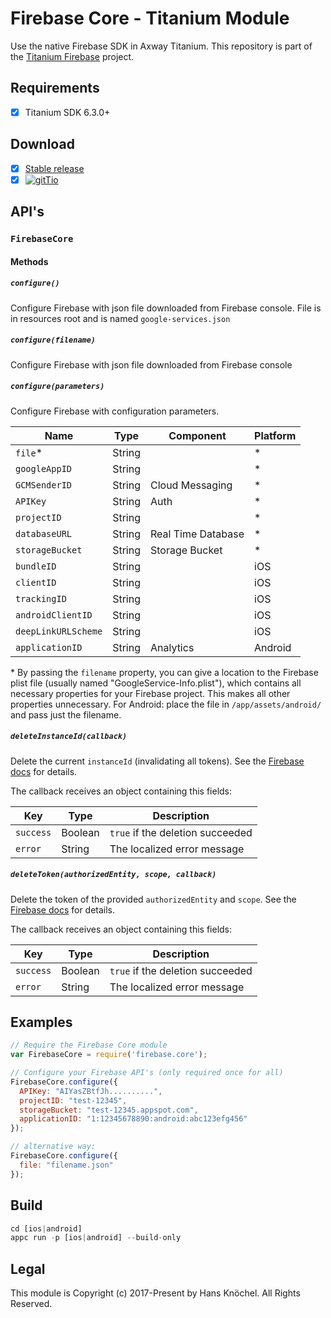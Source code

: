 # Firebase Core - Titanium Module
Use the native Firebase SDK in Axway Titanium. This repository is part of the [Titanium Firebase](https://github.com/hansemannn/titanium-firebase) project.

## Requirements
- [x] Titanium SDK 6.3.0+

## Download
- [x] [Stable release](https://github.com/hansemannn/titanium-firebase-core/releases)
- [x] [![gitTio](http://hans-knoechel.de/shields/shield-gittio.svg)](http://gitt.io/component/firebase.core)

## API's

### `FirebaseCore`

#### Methods

##### `configure()`

Configure Firebase with json file downloaded from Firebase console. File is in resources root and is named `google-services.json` 

##### `configure(filename)`

Configure Firebase with json file downloaded from Firebase console 

##### `configure(parameters)`

Configure Firebase with configuration parameters.

| Name | Type | Component | Platform |
| - | - | - | - |
| `file`* | String | | *
| `googleAppID` | String | | *
| `GCMSenderID` | String | Cloud Messaging | *
| `APIKey` | String | Auth | *
| `projectID` | String | | *
| `databaseURL` | String | Real Time Database | *
| `storageBucket` | String | Storage Bucket | *
| `bundleID` | String | | iOS
| `clientID` | String | | iOS
| `trackingID` | String | | iOS
| `androidClientID` | String | | iOS
| `deepLinkURLScheme` | String | | iOS
| `applicationID` | String | Analytics | Android

\* By passing the `filename` property, you can give a location to the Firebase plist file (usually named "GoogleService-Info.plist"), which contains all necessary properties for your Firebase project. This makes all other properties unnecessary. For Android: place the file in `/app/assets/android/` and pass just the filename.

##### `deleteInstanceId(callback)`

Delete the current `instanceId` (invalidating all tokens). See the [Firebase docs](https://firebase.google.com/docs/reference/android/com/google/firebase/iid/FirebaseInstanceId.html#deleteInstanceId()) for details.

The callback receives an object containing this fields:

| Key | Type |Description |
| - | - | - |
| `success` | Boolean | `true` if the deletion succeeded | *
| `error` | String | The localized error message | *

##### `deleteToken(authorizedEntity, scope, callback)`

Delete the token of the provided `authorizedEntity` and `scope`. See the [Firebase docs](https://firebase.google.com/docs/reference/android/com/google/firebase/iid/FirebaseInstanceId#deleteToken(java.lang.String,%20java.lang.String)) for details.

The callback receives an object containing this fields:

| Key | Type | Description |
| - | - | - |
| `success` | Boolean | `true` if the deletion succeeded | *
| `error` | String | The localized error message | *

## Examples

```js
// Require the Firebase Core module
var FirebaseCore = require('firebase.core');

// Configure your Firebase API's (only required once for all)
FirebaseCore.configure({
  APIKey: "AIYasZBtfJh..........",
  projectID: "test-12345",
  storageBucket: "test-12345.appspot.com",
  applicationID: "1:12345678890:android:abc123efg456"
});

// alternative way:
FirebaseCore.configure({
  file: "filename.json"
});
```

## Build
```js
cd [ios|android]
appc run -p [ios|android] --build-only
```

## Legal

This module is Copyright (c) 2017-Present by Hans Knöchel. All Rights Reserved.
